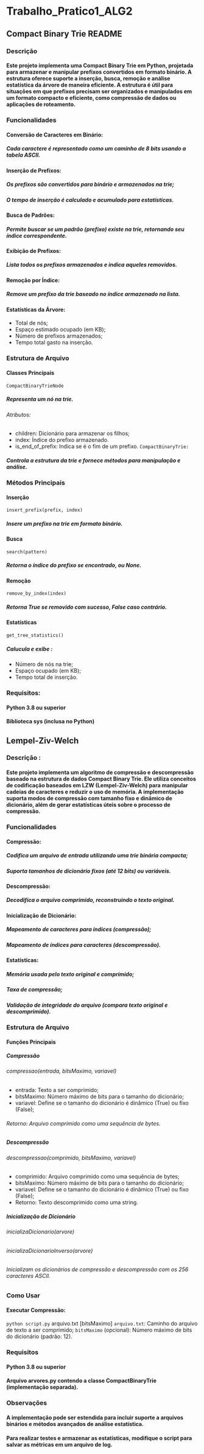 # **Trabalho_Pratico1_ALG2**

## **Compact Binary Trie README**
### **Descrição**
####    Este projeto implementa uma Compact Binary Trie em Python, projetada para armazenar e manipular prefixos convertidos em formato binário. A estrutura oferece suporte a inserção, busca, remoção e análise estatística da árvore de maneira eficiente. A estrutura é útil para situações em que prefixos precisam ser organizados e manipulados em um formato compacto e eficiente, como compressão de dados ou aplicações de roteamento.

### **Funcionalidades**
#### Conversão de Caracteres em Binário:
##### Cada caractere é representado como um caminho de 8 bits usando a tabela ASCII.
#### Inserção de Prefixos:
##### Os prefixos são convertidos para binário e armazenados na trie;
##### O tempo de inserção é calculado e acumulado para estatísticas.
#### Busca de Padrões:
##### Permite buscar se um padrão (prefixo) existe na trie, retornando seu índice correspondente.
#### Exibição de Prefixos:
##### Lista todos os prefixos armazenados e indica aqueles removidos.
#### Remoção por Índice:
##### Remove um prefixo da trie baseado no índice armazenado na lista.
#### Estatísticas da Árvore:
- Total de nós;
- Espaço estimado ocupado (em KB);
- Número de prefixos armazenados;
- Tempo total gasto na inserção.

### **Estrutura de Arquivo**
#### Classes Principais
`CompactBinaryTrieNode`
##### Representa um nó na trie.
###### Atributos:
- children: Dicionário para armazenar os filhos;
- index: Índice do prefixo armazenado.
- is_end_of_prefix: Indica se é o fim de um prefixo.
`CompactBinaryTrie:`
##### Controla a estrutura da trie e fornece métodos para manipulação e análise.

### **Métodos Principais**
#### Inserção
`insert_prefix(prefix, index)`
##### Insere um prefixo na trie em formato binário.
#### Busca
`search(pattern)`
##### Retorna o índice do prefixo se encontrado, ou None.
#### Remoção
`remove_by_index(index)`
##### Retorna True se removido com sucesso, False caso contrário.
#### Estatísticas
`get_tree_statistics()`
##### Calucula e exibe :
- Número de nós na trie;
- Espaço ocupado (em KB);
- Tempo total de inserção.

### **Requisitos:**
#### Python 3.8 ou superior
#### Biblioteca sys (inclusa no Python)


## **Lempel-Ziv-Welch**
### **Descrição :**
#### Este projeto implementa um algoritmo de compressão e descompressão baseado na estrutura de dados Compact Binary Trie. Ele utiliza conceitos de codificação baseados em LZW (Lempel-Ziv-Welch) para manipular cadeias de caracteres e reduzir o uso de memória. A implementação suporta modos de compressão com tamanho fixo e dinâmico de dicionário, além de gerar estatísticas úteis sobre o processo de compressão.

### **Funcionalidades**
#### Compressão:
##### Codifica um arquivo de entrada utilizando uma trie binária compacta;
##### Suporta tamanhos de dicionário fixos (até 12 bits) ou variáveis.
#### Descompressão:
##### Decodifica o arquivo comprimido, reconstruindo o texto original.
#### Inicialização de Dicionário:
##### Mapeamento de caracteres para índices (compressão);
##### Mapeamento de índices para caracteres (descompressão).
#### Estatísticas:
##### Memória usada pelo texto original e comprimido;
##### Taxa de compressão;
##### Validação de integridade do arquivo (compara texto original e descomprimido).

### **Estrutura de Arquivo**
#### Funções Principais
##### Compressão
###### compressao(entrada, bitsMaximo, variavel)
- entrada: Texto a ser comprimido;
- bitsMaximo: Número máximo de bits para o tamanho do dicionário;
- variavel: Define se o tamanho do dicionário é dinâmico (True) ou fixo (False);
###### *Retorno: Arquivo comprimido como uma sequência de bytes.*
##### Descompressão
###### descompressao(comprimido, bitsMaximo, variavel)
- comprimido: Arquivo comprimido como uma sequência de bytes;
- bitsMaximo: Número máximo de bits para o tamanho do dicionário;
- variavel: Define se o tamanho do dicionário é dinâmico (True) ou fixo (False);
- Retorno: Texto descomprimido como uma string.
##### Inicialização de Dicionário
###### inicializaDicionario(arvore)
###### inicializaDicionarioInverso(arvore)
###### *Inicializam os dicionários de compressão e descompressão com os 256 caracteres ASCII.*

### **Como Usar**
#### Executar Compressão:
`python script.py` arquivo.txt [bitsMaximo]
`arquivo.txt`: Caminho do arquivo de texto a ser comprimido;
`bitsMaximo` (opcional): Número máximo de bits do dicionário (padrão: 12).

### **Requisitos** 
#### Python 3.8 ou superior
#### Arquivo arvores.py contendo a classe CompactBinaryTrie (implementação separada).

### **Observações**
#### A implementação pode ser estendida para incluir suporte a arquivos binários e métodos avançados de análise estatística.
#### Para realizar testes e armazenar as estatísticas, modifique o script para salvar as métricas em um arquivo de log.




